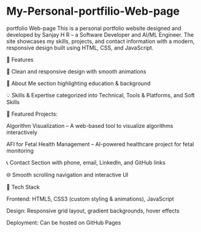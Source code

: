 # My-Personal-portfilio-Web-page
portfolio Web-page 
This is a personal portfolio website designed and developed by Sanjay H R – a Software Developer and AI/ML Engineer.
The site showcases my skills, projects, and contact information with a modern, responsive design built using HTML, CSS, and JavaScript.

🔹 Features

🎨 Clean and responsive design with smooth animations

👤 About Me section highlighting education & background

💡 Skills & Expertise categorized into Technical, Tools & Platforms, and Soft Skills

📂 Featured Projects:

Algorithm Visualization – A web-based tool to visualize algorithms interactively

AFI for Fetal Health Management – AI-powered healthcare project for fetal monitoring

📞 Contact Section with phone, email, LinkedIn, and GitHub links

🌐 Smooth scrolling navigation and interactive UI

🔹 Tech Stack

Frontend: HTML5, CSS3 (custom styling & animations), JavaScript

Design: Responsive grid layout, gradient backgrounds, hover effects

Deployment: Can be hosted on GitHub Pages
